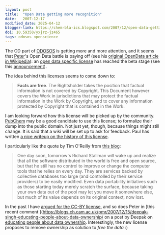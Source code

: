 ```yaml
---
layout: post
title:  "Open Data getting more recognition"
date:   2007-12-17
modified_date: 2025-04-12
blogger-link: https://chem-bla-ics.blogspot.com/2007/12/open-data-getting-more-recognition.html
doi: 10.59350/yxjrz-jz465
tags: odosos openscience
---
```


The OD part of [ODOSOS](http://blueobelisk.sourceforge.net/wiki/ODOSOS) is getting more and more attention, and it
seems that [Peter](http://wwmm.ch.cam.ac.uk/blogs/murrayrust/)'s Open Data battle is paying off (see his
[original OpenData article in Wikipedia](http://en.wikipedia.org/w/index.php?title=Open_Data&oldid=84679322)): an
[open data specific license](http://www.opendatacommons.org/odc-public-domain-dedication-and-licence/) has reached
the beta stage (see this [announcement](http://creativecommons.org/weblog/entry/7917)).

The idea behind this licenses seems to come down to:

> **Facts are free**. The Rightsholder takes the position that factual information is not covered by Copyright. This
> Document however covers the Work in jurisdictions that may protect the factual information in the Work by Copyright,
> and to cover any information protected by Copyright that is contained in the Work.

I am looking forward how this license will be picked up by the community. [PubChem](http://pubchem.ncbi.nlm.nih.gov/)
may be a good candidate to use this license; to formalize their dump into the public domain. Not just yet, though,
because things might still change. It is said that a wiki will be set up to ask for feedback. Paul has written
[a nice writeup on the history of this license](http://blogs.talis.com/nodalities/2007/12/licensing_open_data_creative_c.php).

I particularly like the quote by Tim O'Reilly from [this blog](http://radar.oreilly.com/archives/2006/07/four_big_ideas_about_open_sour.html):

> One day soon, tomorrow's Richard Stallman will wake up and realize that all the software distributed in the world
> is free and open source, but that he still has no control to improve or change the computer tools that he relies
> on every day. They are services backed by collective databases too large (and controlled by their service providers)
> to be easily modified. Even data portability initiatives such as those starting today merely scratch the surface,
> because taking your own data out of the pool may let you move it somewhere else, but much of its value depends on
> its original context, now lost.

In the past I have [argued for the CC-BY license](http://chem-bla-ics.blogspot.com/2007/10/open-data-misconception-1-you-do-not.html),
and so does Peter in [this recent comment <i class="fa-solid fa-recycle fa-xs"></i>](https://blogs.ch.cam.ac.uk/pmr/2007/12/15/deepak-singh-educating-people-about-data-ownership/ on a post by Deepak on
[educating people about data ownership](http://mndoci.com/blog/2007/12/15/educating-people-about-data-ownership/).
Interestingly, the new license proposes to remove ownership as solution to *free the data* :)
